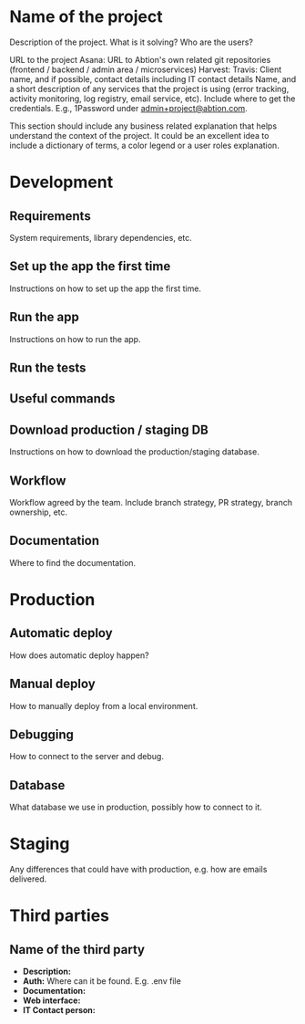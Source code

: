 # Name of the project

Description of the project. What is it solving? Who are the users?

URL to the project
Asana:
URL to Abtion's own related git repositories (frontend / backend / admin area / microservices)
Harvest:
Travis:
Client name, and if possible, contact details including IT contact details
Name, and a short description of any services that the project is using (error tracking, activity monitoring, log registry, email service, etc). Include where to get the credentials. E.g., 1Password under admin+project@abtion.com.

This section should include any business related explanation that helps understand the context of the project. It could be an excellent idea to include a dictionary of terms, a color legend or a user roles explanation.

# Development

## Requirements

System requirements, library dependencies, etc.

## Set up the app the first time

Instructions on how to set up the app the first time.

## Run the app

Instructions on how to run the app.

## Run the tests

## Useful commands

## Download production / staging DB

Instructions on how to download the production/staging database.

## Workflow

Workflow agreed by the team. Include branch strategy, PR strategy, branch ownership, etc.

## Documentation

Where to find the documentation.

# Production

## Automatic deploy

How does automatic deploy happen?

## Manual deploy

How to manually deploy from a local environment.

## Debugging

How to connect to the server and debug.

## Database

What database we use in production, possibly how to connect to it.

# Staging

Any differences that could have with production, e.g. how are emails delivered.

# Third parties

## Name of the third party

- **Description:** 
- **Auth:** Where can it be found. E.g. .env file
- **Documentation:**
- **Web interface:**  
- **IT Contact person:**
